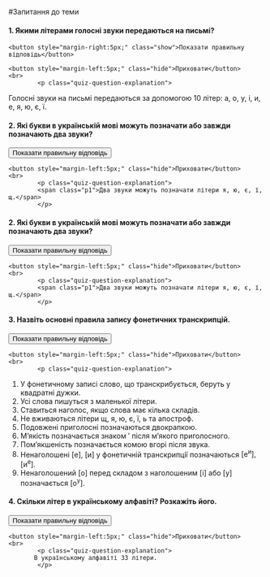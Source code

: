#Запитання до теми

<div>
    <h4 class="question">1.	Якими літерами голосні звуки передаються на письмі?</h4>
    
    <button style="margin-right:5px;" class="show">Показати правильну відповідь</button>
    
    <button style="margin-left:5px;" class="hide">Приховати</button>
    <br>
            <p class="quiz-question-explanation">
Голосні звуки на письмі передаються за допомогою 10 літер: <span class="p1">а, о, у, і, и, е, я, ю, є, ї</span>.
            <p>
</div>


<div>
    <h4 class="question">2.	Які букви в українській мові можуть позначати або завжди позначають два звуки?</h4>
    <button style="margin-right:5px;" class="show">Показати правильну відповідь</button>
    
    <button style="margin-left:5px;" class="hide">Приховати</button>
    <br>
            <p class="quiz-question-explanation">
            <span class="p1">Два звуки можуть позначати літери я, ю, є, ї, щ.</span>
            </p>
</div>


<div>
    <h4 class="question">2.	Які букви в українській мові можуть позначати або завжди позначають два звуки?</h4>
    <button style="margin-right:5px;" class="show">Показати правильну відповідь</button>
    
    <button style="margin-left:5px;" class="hide">Приховати</button>
    <br>
            <p class="quiz-question-explanation">
            <span class="p1">Два звуки можуть позначати літери я, ю, є, ї, щ.</span>
            </p>
</div>


<div>
    <h4 class="question">3.	Назвіть основні правила запису фонетичних транскрипцій.</h4>
    <button style="margin-right:5px;" class="show">Показати правильну відповідь</button>
    
    <button style="margin-left:5px;" class="hide">Приховати</button>
    <br>
            <p class="quiz-question-explanation">
1.	У фонетичному записi слово, що транскрибується, беруть у квадратнi дужки.<br>
2.	Усi слова пишуться з маленької лiтери.<br>
3.	Ставиться наголос, якщо слова має кiлька складiв.<br>
4.	Не вживаються лiтери <span class="p1">щ, я, ю, є, ї, ь</span> та апостроф.<br>
5.	Подовженi приголоснi позначаються двокрапкою.<br>
6.	М’якiсть позначається знаком ′ пiсля м’якого приголосного.<br>
7.	Пом’якшенiсть позначається комою вгорi пiсля звука.<br>
8.	Ненаголошенi <span class="p1">[е], [и]</span> у фонетичнiй транскрипцiї позначаються <span class="p1">[е<sup>и</sup>], [и<sup>е</sup>]</span>.<br>
9.	Ненаголошений <span class="p1">[о]</span> перед складом з наголошеним <span class="p1">[i]</span> або <span class="p1">[у]</span> позначається <span class="p1">[о<sup>у</sup>]</span>.<br>
            </p>
</div>


<div>
    <h4 class="question">4.	Скільки літер в українському алфавіті? Розкажіть його.</h4>
    <button style="margin-right:5px;" class="show">Показати правильну відповідь</button>
    
    <button style="margin-left:5px;" class="hide">Приховати</button>
    <br>
            <p class="quiz-question-explanation">
           В українському алфавіті 33 літери.
            </p>
</div>